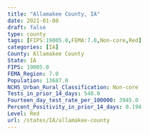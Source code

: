 ```yaml
---
title: "Allamakee County, IA"
date: 2021-01-08
draft: false
type: county
tags: [FIPS:19005.0,FEMA:7.0,Non-core,Red]
categories: [IA]
County: Allamakee County
State: IA
FIPS: 19005.0
FEMA_Region: 7.0
Population: 13687.0
NCHS_Urban_Rural_Classification: Non-core
Tests_in_prior_14_days: 540.0
Fourteen_day_test_rate_per_100000: 3945.0
Percent_Positivity_in_prior_14_days: 0.194
Level: Red
url: /states/IA/allamakee-county
---
```



